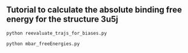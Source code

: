 ## Tutorial to calculate the absolute binding free energy for the structure 3u5j



`python reevaluate_trajs_for_biases.py `


`python mbar_freeEnergies.py`
